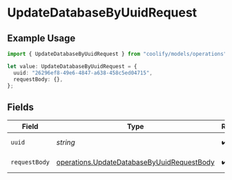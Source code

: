 # UpdateDatabaseByUuidRequest

## Example Usage

```typescript
import { UpdateDatabaseByUuidRequest } from "coolify/models/operations";

let value: UpdateDatabaseByUuidRequest = {
  uuid: "26296ef8-49e6-4847-a638-458c5ed04715",
  requestBody: {},
};
```

## Fields

| Field                                                                                                    | Type                                                                                                     | Required                                                                                                 | Description                                                                                              |
| -------------------------------------------------------------------------------------------------------- | -------------------------------------------------------------------------------------------------------- | -------------------------------------------------------------------------------------------------------- | -------------------------------------------------------------------------------------------------------- |
| `uuid`                                                                                                   | *string*                                                                                                 | :heavy_check_mark:                                                                                       | UUID of the database.                                                                                    |
| `requestBody`                                                                                            | [operations.UpdateDatabaseByUuidRequestBody](../../models/operations/updatedatabasebyuuidrequestbody.md) | :heavy_check_mark:                                                                                       | Database data                                                                                            |